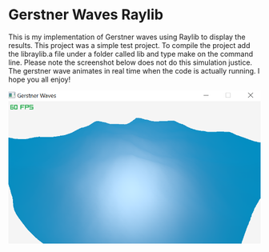 # Gerstner Waves Raylib

This is my implementation of Gerstner waves using Raylib to display the results. This project was a simple test project. To compile the project add the libraylib.a file under a folder called lib and type make on the command line. Please note the screenshot below does not do this simulation justice. The gerstner wave animates in real time when the code is actually running. I hope you all enjoy!

![Gerstner Wave Running In Raylib](./screenshots/gerstner_wave.PNG)
